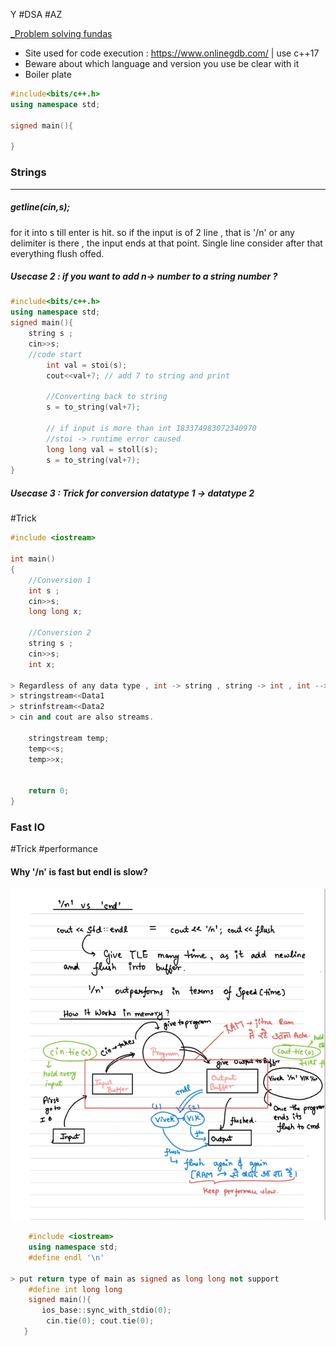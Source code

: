 Y #DSA #AZ 

[_Problem solving fundas](_pdf/_Problem%20solving%20fundas.pdf)

- Site used for code execution : https://www.onlinegdb.com/ | use c++17
- Beware about which language and version you use be clear with it
- Boiler plate 
```cpp
#include<bits/c++.h>
using namespace std;

signed main(){

}
```

### Strings
-------------
##### getline(cin,s);

for it into s till enter is hit. so if the input is of 2 line , that is '/n' or any delimiter is there , the input ends at that point. Single line consider after that everything flush offed.
		

##### Usecase 2 : if you want to add n-> number to a string number ?
```cpp
#include<bits/c++.h>
using namespace std;
signed main(){
	string s ;
	cin>>s; 
	//code start
		int val = stoi(s);
		cout<<val+7; // add 7 to string and print
		
		//Converting back to string
		s = to_string(val+7);
	
		// if input is more than int 183374983072340970
		//stoi -> runtime error caused
		long long val = stoll(s);
		s = to_string(val+7);
}
```


##### Usecase 3 :  Trick for conversion  datatype 1 -> datatype 2 
#Trick 
```cpp
#include <iostream>

int main()
{
    //Conversion 1
    int s ;
    cin>>s;
    long long x;
    
    //Conversion 2 
    string s ;
    cin>>s;
    int x;

> Regardless of any data type , int -> string , string -> int , int --> long long We can just convert source data into stringstream , and assign that to destination data 
> stringstream<<Data1
> strinfstream<<Data2 
> cin and cout are also streams.

    stringstream temp;
    temp<<s;
    temp>>x;
    

    return 0;
}
```


### Fast IO
#Trick #performance 

 #### Why '/n' is fast but endl is slow?
![Pasted image 20241216072201](_images/Pasted%20image%2020241216072201.jpg)
 ```cpp
	 #include <iostream>
	 using namespace std;
	 #define endl '\n'
	 
> put return type of main as signed as long long not support
	 #define int long long 
	 signed main(){
		ios_base::sync_with_stdio(0);
		 cin.tie(0); cout.tie(0);	
	}
	 
```
 	  


